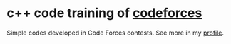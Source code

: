 # c++ code training of [codeforces](https://codeforces.com/)

Simple codes developed in Code Forces contests. See more in my [profile](https://codeforces.com/profile/andre.nesp).
